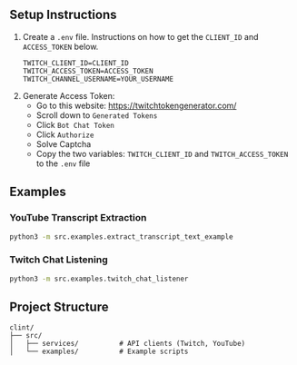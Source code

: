 ## Setup Instructions
1. Create a `.env` file. Instructions on how to get the `CLIENT_ID` and `ACCESS_TOKEN` below.
   ```
   TWITCH_CLIENT_ID=CLIENT_ID
   TWITCH_ACCESS_TOKEN=ACCESS_TOKEN
   TWITCH_CHANNEL_USERNAME=YOUR_USERNAME
   ```
2. Generate Access Token:
   - Go to this website: https://twitchtokengenerator.com/
   - Scroll down to `Generated Tokens`
   - Click `Bot Chat Token`
   - Click `Authorize`
   - Solve Captcha
   - Copy the two variables: `TWITCH_CLIENT_ID` and `TWITCH_ACCESS_TOKEN` to the `.env` file

## Examples

### YouTube Transcript Extraction
```bash
python3 -m src.examples.extract_transcript_text_example
```

### Twitch Chat Listening
```bash
python3 -m src.examples.twitch_chat_listener
```

## Project Structure
```
clint/
├── src/
│   ├── services/          # API clients (Twitch, YouTube)
│   └── examples/          # Example scripts
```

